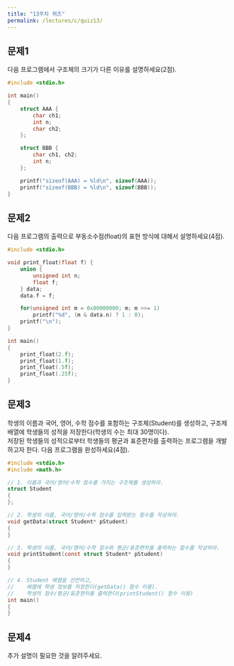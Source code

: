 ```yaml
---
title: "13주차 퀴즈"
permalink: /lectures/c/quiz13/
---
```


## 문제1
다음 프로그램에서 구조체의 크기가 다른 이유를 설명하세요(2점).

```c
#include <stdio.h>

int main()
{
    struct AAA {
        char ch1;
        int n;
        char ch2;
    };

    struct BBB {
        char ch1, ch2;
        int n;
    };

    printf("sizeof(AAA) = %ld\n", sizeof(AAA));
    printf("sizeof(BBB) = %ld\n", sizeof(BBB));
}
```

## 문제2
다음 프로그램의 출력으로 부동소수점(float)의 표현 방식에 대해서 설명하세요(4점).

```c
#include <stdio.h>

void print_float(float f) {
    union {
        unsigned int n;
        float f;
    } data;
    data.f = f;

    for(unsigned int m = 0x80000000; m; m >>= 1)
        printf("%d", (m & data.n) ? 1 : 0);
    printf("\n");
}

int main()
{
    print_float(2.f);
    print_float(1.f);
    print_float(.5f);
    print_float(.25f);
}
```

## 문제3
학생의 이름과 국어, 영어, 수학 점수를 포함하는 구조체(Student)를 생성하고,
구조제 배열에 학생들의 성적을 저장한다(학생의 수는 최대 30명이다).<br />
저장된 학생들의 성적으로부터 학생들의 평균과 표준편차를 출력하는 프로그램을
개발하고자 한다. 다음 프로그램을 완성하세요(4점).

```c
#include <stdio.h>
#include <math.h>

// 1. 이름과 국어/영어/수학 점수를 가지는 구조체를 생성하라.
struct Student
{
};

// 2. 학생의 이름, 국어/영어/수학 점수를 입력받는 함수를 작성하라.
void getData(struct Student* pStudent)
{
}

// 3. 학생의 이름, 국어/영어/수학 점수와 평균/표준편차를 출력하는 함수를 작성하라.
void printStudent(const struct Student* pStudent)
{
}

// 4. Student 배열을 선언하고,
//    배열에 학생 정보를 저장한다(getData() 함수 이용).
//    학생의 점수/평균/표준편차를 출력한다(printStudent() 함수 이용)
int main()
{
}
```

## 문제4
추가 설명이 필요한 것을 알려주세요.
